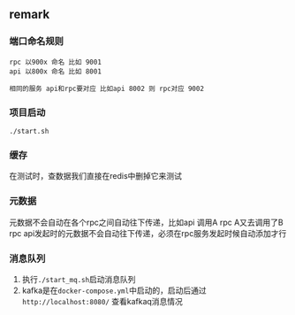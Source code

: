 ## remark

### 端口命名规则
```
rpc 以900x 命名 比如 9001
api 以800x 命名 比如 8001

相同的服务 api和rpc要对应 比如api 8002 则 rpc对应 9002
```

### 项目启动
`./start.sh`

### 缓存
在测试时，查数据我们直接在redis中删掉它来测试

### 元数据
元数据不会自动在各个rpc之间自动往下传递，比如api 调用A rpc A又去调用了B rpc api发起时的元数据不会自动往下传递，必须在rpc服务发起时候自动添加才行


### 消息队列
1. 执行`./start_mq.sh`启动消息队列
2. kafka是在`docker-compose.yml`中启动的，启动后通过`http://localhost:8080/` 查看kafkaq消息情况
